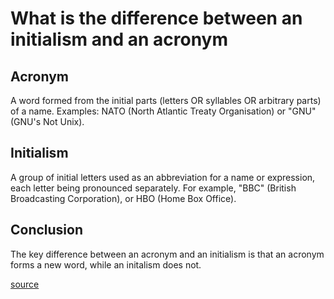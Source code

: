 # What is the difference between an initialism and an acronym

## Acronym
    
A word formed from the initial parts (letters OR syllables OR arbitrary parts) of a name.
Examples: NATO (North Atlantic Treaty Organisation) or "GNU" (GNU's Not Unix).

## Initialism

A group of initial letters used as an abbreviation for a name or expression, each letter being pronounced separately.
For example, "BBC" (British Broadcasting Corporation), or HBO (Home Box Office).

## Conclusion

The key difference between an acronym and an initialism is that an acronym forms a new word, while an initalism does not.

[source](http://lyberty.com/encyc/articles/abbr.html)
